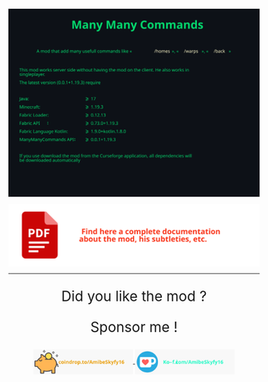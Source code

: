 [<img style="vertical-align:middle" width="800" src="./docs/short_readme.svg">]()

[<img style="vertical-align:middle" width="800" src="./docs/pdf_doc_image.svg">](./docs/readme.pdf)

___

<p align="center" style="font-size:200%">
    Did you like the mod ?
</p>

<p align="center" style="font-size:200%">
    Sponsor me !
</p>

<div align="center">
    <a href="https://coindrop.to/AmibeSkyfy16"> <img style="vertical-align:middle" width="200" src="./docs/coindrop.svg"> </a>
    <a href="https://ko-fi.com/AmibeSkyfy16"> <img style="vertical-align:middle" width="200" src="./docs/KoFi.svg"> </a>
</div>